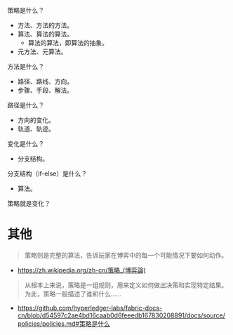 策略是什么？
- 方法、方法的方法。
- 算法、算法的算法。
  - 算法的算法，即算法的抽象。  
- 元方法、元算法。

方法是什么？
- 路径、路线、方向。
- 步骤、手段、解法。

路径是什么？
- 方向的变化。
- 轨道、轨迹。

变化是什么？
- 分支结构。

分支结构（if-else）是什么？
- 算法。

策略就是变化？


# 其他
>策略则是完整的算法，告诉玩家在博弈中的每一个可能情况下要如何动作。
- https://zh.wikipedia.org/zh-cn/策略_(博弈論) 

>从根本上来说，策略是一组规则，用来定义如何做出决策和实现特定结果。为此，策略一般描述了谁和什么……
- https://github.com/hyperledger-labs/fabric-docs-cn/blob/d54597c2ae4bd16caab0d6feeedb167830208891/docs/source/policies/policies.md#策略是什么

